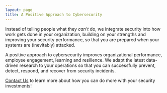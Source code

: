 ```yaml
---
layout: page
title: A Positive Approach to Cybersecurity
---
```

Instead of telling people what they *can't* do, we integrate security into how work gets done in your organization, building on your strengths and improving your security performance, so that you are prepared when your systems are (inevitably) attacked.

A positive approach to cybersecurity improves organizational performance, employee engagement, learning and resilience. We adapt the latest data-driven research to your operations so that you can successfully prevent, detect, respond, and recover from security incidents.

[Contact Us](mailto:info@security-differently.com) to learn more about how you can do more with your security investments!
